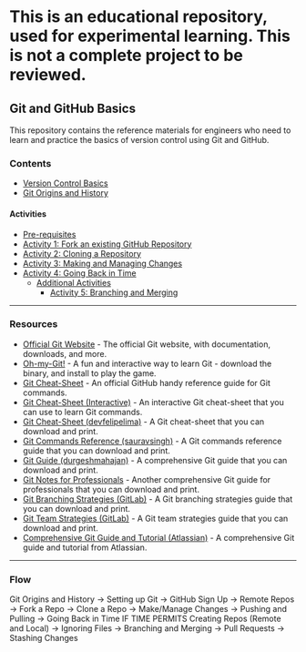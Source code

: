 # This is an educational repository, used for experimental learning. This is not a complete project to be reviewed.


## Git and GitHub Basics

This repository contains the reference materials for engineers who need to learn and practice the basics of version control using Git and GitHub.

### Contents

- [Version Control Basics](version-control-basics.md)
- [Git Origins and History](git-origins-history.md)

#### Activities

- [Pre-requisites](activities.md#pre-requisites)
- [Activity 1: Fork an existing GitHub Repository](activities.md#activity-1-fork-an-existing-github-repository)
- [Activity 2: Cloning a Repository](activities.md#activity-2-cloning-a-repository)
- [Activity 3: Making and Managing Changes](activities.md#activity-3-making-and-managing-changes)
- [Activity 4: Going Back in Time](activities.md#activity-4-going-back-in-time)
  - [Additional Activities](activities.md#additional-activities)
    - [Activity 5: Branching and Merging](activities.md#activity-5-branching-and-merging)

---

### Resources

- [Official Git Website](https://git-scm.com/) - The official Git website, with documentation, downloads, and more.
- [Oh-my-Git!](https://ohmygit.org/) - A fun and interactive way to learn Git - download the binary, and install to play the game.
- [Git Cheat-Sheet](https://education.github.com/git-cheat-sheet-education.pdf) - An official GitHub handy reference guide for Git commands.
- [Git Cheat-Sheet (Interactive)](https://ndpsoftware.com/git-cheatsheet.html) - An interactive Git cheat-sheet that you can use to learn Git commands.
- [Git Cheat-Sheet (devfelipelima)](./resources/git-cheatsheet-devfelipelima.pdf) - A Git cheat-sheet that you can download and print.
- [Git Commands Reference (sauravsingh)](./resources/git-commands-reference-sauravsingh.pdf) - A Git commands reference guide that you can download and print.
- [Git Guide (durgeshmahajan)](./resources/git-guide-durgeshmahajan.pdf) - A comprehensive Git guide that you can download and print.
- [Git Notes for Professionals](./resources/git-notes-for-professionals.pdf) - Another comprehensive Git guide for professionals that you can download and print.
- [Git Branching Strategies (GitLab)](./resources/git-branching-strategies.pdf) - A Git branching strategies guide that you can download and print.
- [Git Team Strategies (GitLab)](./resources/git-team-strategies.pdf) - A Git team strategies guide that you can download and print.
- [Comprehensive Git Guide and Tutorial (Atlassian)](https://www.atlassian.com/git) - A comprehensive Git guide and tutorial from Atlassian.

---

### Flow

Git Origins and History -> Setting up Git -> GitHub Sign Up -> Remote Repos -> Fork a Repo -> Clone a Repo -> Make/Manage Changes -> Pushing and Pulling -> Going Back in Time
IF TIME PERMITS Creating Repos (Remote and Local) -> Ignoring Files -> Branching and Merging -> Pull Requests -> Stashing Changes
